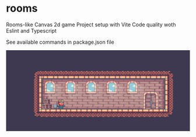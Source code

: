 # rooms
Rooms-like Canvas 2d game
Project setup with Vite
Code quality woth Eslint and Typescript

See available commands in package.json file

![Screenshot](screenshot.jpg)

